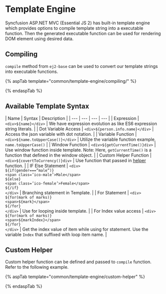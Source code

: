 # Template Engine

Syncfusion ASP.NET MVC (Essential JS 2) has built-in template engine which provides options to compile
template string into a executable function. Then the generated executable function can
be used for rendering DOM element using desired data.

## Compiling

`compile` method from `ej2-base` can be used to convert our template strings into
executable functions.

{% aspTab template="common/template-engine/compiling/" %}

{% endaspTab %}

## Available Template Syntax

| Name | Syntax | Description |
| --- | --- | --- | --- |
| Expression | `<div>${name}</div>`  | We have expression evolution as like ES6 expression string literals. |
| Dot Variable Access | `<div>${person.info.name}</div>` | Access the json variable with dot notation. |
| Variable Function | `<div>${name.toUpperCase()}</div>` | Utilize the variable function example, `name.toUpperCase()` |
| Window Function | `<div>${getCurrentTime()}div>` | Use window function inside template. Note: Here, `getCurrentTime()` is a function that defined in the window object. |
| Custom Helper Function | `<div>${covertToCurrency()}div>` | Use function that passed in [helper](#custom-helper) function. |
| IF Else Statement | `<div>` <br/> `${if(gender===”male”)}` <br/> `<span class=’ico-male’>Male</span>` <br/> `${else}` <br/> `<span class=’ico-female’>Female</span>` <br/> `${/if}` <br/> `</div>` | Branching statement in Template. |
| For Statement | `<div>` <br/> `${for(mark of marks)}` <br/> `<span>${mark}</span>` <br/> `${/for}` <br/> `</div>` | Use for looping inside template. |
| For Index value access | `<div>` <br/> `${for(mark of marks)}` <br/> `<span>${markIndex}</span>` <br/> `${/for}` <br/> `</div>` | Get the index value of item while using for statement. Use the variable `Index` that suffixed with loop item name. |

## Custom Helper

Custom helper function can be defined and passed to `compile` function. Refer to the following example.

{% aspTab template="common/template-engine/custom-helper" %}

{% endaspTab %}
